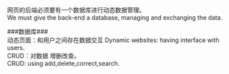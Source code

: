 网页的后端必须要有一个数据库进行动态数据管理。  
We must give the back-end a database, managing and exchanging the data.  
  
###数据库###  
动态页面：和用户之间存在数据交互 
Dynamic websites: having interface with users.  
CRUD：对数据 增删改查。  
CRUD: using add,delete,correct,search.  

